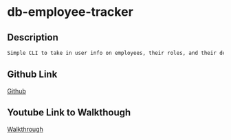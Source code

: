 # db-employee-tracker

## Description
```md
Simple CLI to take in user info on employees, their roles, and their departments. User has the ability to view, create, update, or delete an employee, a role, or a department.
```

## Github Link
[Github](https://github.com/bhfreeman/db-employee-tracker)

## Youtube Link to Walkthough
[Walkthrough]()